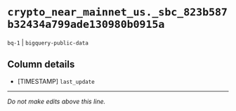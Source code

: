 # `crypto_near_mainnet_us._sbc_823b587b32434a799ade130980b0915a`
`bq-1` | `bigquery-public-data`

## Column details
* [TIMESTAMP] `last_update`

-------------------------------------------------------------------------------
*Do not make edits above this line.*
